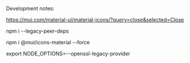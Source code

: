 Development notes:

https://mui.com/material-ui/material-icons/?query=close&selected=Close

npm i --legacy-peer-deps

npm i @mui/icons-material --force

export NODE_OPTIONS=--openssl-legacy-provider